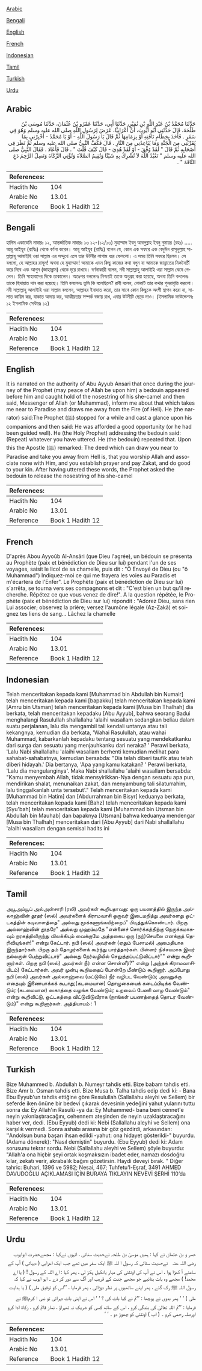 [Arabic](#arabic)

[Bengali](#bengali)

[English](#english)

[French](#french)

[Indonesian](#indonesian)

[Tamil](#tamil)

[Turkish](#turkish)

[Urdu](#urdu)

## Arabic


<div dir="rtl" lang="ar" style={{fontSize:'larger',backgroundColor:'#f8f9fa',padding:20}}>
حَدَّثَنَا مُحَمَّدُ بْنُ عَبْدِ اللَّهِ بْنِ نُمَيْرٍ، حَدَّثَنَا أَبِي، حَدَّثَنَا عَمْرُو بْنُ عُثْمَانَ، حَدَّثَنَا مُوسَى بْنُ طَلْحَةَ، قَالَ حَدَّثَنِي أَبُو أَيُّوبَ، أَنَّ أَعْرَابِيًّا، عَرَضَ لِرَسُولِ اللَّهِ صلى الله عليه وسلم وَهُوَ فِي سَفَرٍ ‏.‏ فَأَخَذَ بِخِطَامِ نَاقَتِهِ أَوْ بِزِمَامِهَا ثُمَّ قَالَ يَا رَسُولَ اللَّهِ - أَوْ يَا مُحَمَّدُ - أَخْبِرْنِي بِمَا يُقَرِّبُنِي مِنَ الْجَنَّةِ وَمَا يُبَاعِدُنِي مِنَ النَّارِ ‏.‏ قَالَ فَكَفَّ النَّبِيُّ صلى الله عليه وسلم ثُمَّ نَظَرَ فِي أَصْحَابِهِ ثُمَّ قَالَ ‏"‏ لَقَدْ وُفِّقَ - أَوْ لَقَدْ هُدِيَ - قَالَ كَيْفَ قُلْتَ ‏"‏ ‏.‏ قَالَ فَأَعَادَ ‏.‏ فَقَالَ النَّبِيُّ صلى الله عليه وسلم ‏"‏ تَعْبُدُ اللَّهَ لاَ تُشْرِكُ بِهِ شَيْئًا وَتُقِيمُ الصَّلاَةَ وَتُؤْتِي الزَّكَاةَ وَتَصِلُ الرَّحِمَ دَعِ النَّاقَةَ ‏"‏ ‏.‏
</div>
<div style={{backgroundColor:'#f8f9fa',padding:20, marginBottom: 10}}><table> <thead> <tr> <th>References:</th> <th></th> </tr> </thead> <tbody><tr><td>Hadith No</td><td>104</td></tr><tr><td>Arabic No</td><td>13.01</td></tr><tr><td>Reference</td><td>Book 1 Hadith 12</td></tr></tbody></table></div>

## Bengali


<div dir="ltr" lang="bn" style={{fontSize:'larger',backgroundColor:'#f8f9fa',padding:20}}>
হাদিস একাডেমি নাম্বারঃ ১২, আন্তর্জাতিক নাম্বারঃ ১৩ ১২-(১২/১৩) মুহাম্মাদ ইবনু আবদুল্লাহ ইবনু নুমায়র (রহঃ) ..... আবূ আইয়ূব (রাযিঃ) থেকে বর্ণনা করেন। আবূ আইয়ূব (রাযিঃ) বলেন যে, কোন এক সফরে এক বেদুঈন রাসূলুল্লাহ সাল্লাল্লাহু আলাইহি ওয়া সাল্লাম এর সম্মুখে এসে তার উটনীর লাগাম ধরে ফেললো। এ সময় তিনি সফরে ছিলেন। সে বললো, হে আল্লাহর রাসূল! অথবা হে মুহাম্মাদ! আমাকে এমন কিছু কাজের কথা বলুন যা আমাকে জান্নাতের নিকটবর্তী করে দিবে এবং আগুন (জাহান্নাম) থেকে দূরে রাখবে। বর্ণনাকারী বলেন, নবী সাল্লাল্লাহু আলাইহি ওয়া সাল্লাম থেমে গেলেন। তিনি সাহাবাদের দিকে তাকালেন। অতঃপর বললেনঃ নিশ্চয়ই তাকে অনুগ্রহ করা হয়েছে, অথবা তিনি বললেনঃ তাকে হিদায়াত দান করা হয়েছে। তিনি বললেনঃ তুমি কি বলেছিলে? রাবী বলেন, লোকটি তার কথার পুনরাবৃত্তি করলো। নবী সাল্লাল্লাহু আলাইহি ওয়া সাল্লাম বললেন, আল্লাহর ইবাদাত করো, তার সাথে কোন কিছুকে অংশী স্থাপন করো না, সালাত কায়িম কর, যাকাত আদায় কর, আত্মীয়তার সম্পর্ক বজায় রাখ, এবার উটনীটি ছেড়ে দাও। (ইসলামিক ফাউন্ডেশনঃ ১২ ইসলামিক সেন্টারঃ ১২)
</div>
<div style={{backgroundColor:'#f8f9fa',padding:20, marginBottom: 10}}><table> <thead> <tr> <th>References:</th> <th></th> </tr> </thead> <tbody><tr><td>Hadith No</td><td>104</td></tr><tr><td>Arabic No</td><td>13.01</td></tr><tr><td>Reference</td><td>Book 1 Hadith 12</td></tr></tbody></table></div>

## English


<div dir="ltr" lang="en" style={{fontSize:'larger',backgroundColor:'#f8f9fa',padding:20}}>
It is narrated on the authority of Abu Ayyub Ansari that once during the journey of the Prophet (may peace of Allah be upon him) a bedouin appeared before him and caught hold of the nosestring of his she-camel and then said, Messenger of Allah (or Muhammad), inform me about that which takes me near to Paradise and draws me away from the Fire (of Hell). He (the narrator) said:The Prophet (ﷺ) stopped for a while and cast a glance upon his companions and then said: He was afforded a good opportunity (or he had been guided well). He (the Holy Prophet) addressing the bedouin said: (Repeat) whatever you have uttered. He (the bedouin) repeated that. Upon this the Apostle (ﷺ) remarked: The deed which can draw you near to Paradise and take you away from Hell is, that you worship Allah and associate none with Him, and you establish prayer and pay Zakat, and do good to your kin. After having uttered these words, the Prophet asked the bedouin to release the nosestring of his she-camel
</div>
<div style={{backgroundColor:'#f8f9fa',padding:20, marginBottom: 10}}><table> <thead> <tr> <th>References:</th> <th></th> </tr> </thead> <tbody><tr><td>Hadith No</td><td>104</td></tr><tr><td>Arabic No</td><td>13.01</td></tr><tr><td>Reference</td><td>Book 1 Hadith 12</td></tr></tbody></table></div>

## French


<div dir="ltr" lang="fr" style={{fontSize:'larger',backgroundColor:'#f8f9fa',padding:20}}>
D'après Abou Ayyoûb Al-Ansâri (que Dieu l'agrée), un bédouin se présenta au Prophète (paix et bénédiction de Dieu sur lui) pendant l'un de ses voyages, saisit le licol de sa chamelle, puis dit : "Ô Envoyé de Dieu (ou "ô Muhammad") Indiquez-moi ce qui me frayera les voies au Paradis et m'écartera de l'Enfer". Le Prophète (paix et bénédiction de Dieu sur lui) s'arrêta, se tourna vers ses compagnons et dit : "C'est bien un but qu'il recherche. Répétez ce que vous venez de dire!". A la question répétée, le Prophète (paix et bénédiction de Dieu sur lui) répondit : "Adorez Dieu, sans rien Lui associer; observez la prière; versez l'aumône légale (Az-Zakâ) et soignez tes liens de sang... Lâchez la chamelle
</div>
<div style={{backgroundColor:'#f8f9fa',padding:20, marginBottom: 10}}><table> <thead> <tr> <th>References:</th> <th></th> </tr> </thead> <tbody><tr><td>Hadith No</td><td>104</td></tr><tr><td>Arabic No</td><td>13.01</td></tr><tr><td>Reference</td><td>Book 1 Hadith 12</td></tr></tbody></table></div>

## Indonesian


<div dir="ltr" lang="id" style={{fontSize:'larger',backgroundColor:'#f8f9fa',padding:20}}>
Telah menceritakan kepada kami [Muhammad bin Abdullah bin Numair] telah menceritakan kepada kami [bapakku] telah menceritakan kepada kami [Amru bin Utsman] telah menceritakan kepada kami [Musa bin Thalhah] dia berkata, telah menceritakan kepadaku [Abu Ayyub], bahwa seorang Badui menghalangi Rasulullah shallallahu 'alaihi wasallam sedangkan beliau dalam suatu perjalanan, lalu dia mengambil tali kendali untanya atau tali kekangnya, kemudian dia berkata, 'Wahai Rasulullah, atau wahai Muhammad, kabarkanlah kepadaku tentang sesuatu yang mendekatkanku dari surga dan sesuatu yang menjauhkanku dari neraka? ' Perawi berkata, 'Lalu Nabi shallallahu 'alaihi wasallam berhenti kemudian melihat para sahabat-sahabatnya, kemudian bersabda: "Dia telah diberi taufik atau telah diberi hidayah.' Dia bertanya, 'Apa yang kamu katakan? ' Perawi berkata, 'Lalu dia mengulanginya'. Maka Nabi shallallahu 'alaihi wasallam bersabda: "Kamu menyembah Allah, tidak mensyirikkan-Nya dengan sesuatu apa pun, mendirikan shalat, menunaikan zakat, dan menyambung tali silaturrahim, lalu tinggalkanlah unta tersebut'." Telah menceritakan kepada kami [Muhammad bin Hatim] dan [Abdurrahman bin Bisyr] keduanya berkata, telah menceritakan kepada kami [Bahz] telah menceritakan kepada kami [Syu'bah] telah menceritakan kepada kami [Muhammad bin Utsman bin Abdullah bin Mauhab] dan bapaknya [Utsman] bahwa keduanya mendengar [Musa bin Thalhah] menceritakan dari [Abu Ayyub] dari Nabi shallallahu 'alaihi wasallam dengan semisal hadits ini
</div>
<div style={{backgroundColor:'#f8f9fa',padding:20, marginBottom: 10}}><table> <thead> <tr> <th>References:</th> <th></th> </tr> </thead> <tbody><tr><td>Hadith No</td><td>104</td></tr><tr><td>Arabic No</td><td>13.01</td></tr><tr><td>Reference</td><td>Book 1 Hadith 12</td></tr></tbody></table></div>

## Tamil


<div dir="ltr" lang="ta" style={{fontSize:'larger',backgroundColor:'#f8f9fa',padding:20}}>
அபூஅய்யூப் அல்அன்சாரி (ரலி) அவர்கள் கூறியதாவது: ஒரு பயணத்தில் இருந்த அல்லாஹ்வின் தூதர் (ஸல்) அவர்களைக் கிராமவாசி ஒருவர் இடைமறித்து அவர்களது ஒட்டகத்தின் கடிவாளத்தை" அல்லது மூக்கணாங்கயிற்றைப்" பிடித்துக்கொண்டார். பிறகு அல்லாஹ்வின் தூதரே" அல்லது முஹம்மதே "என்னைச் சொர்க்கத்திற்கு நெருக்கமாகவும் நரகத்திலிருந்து விலக்கியும் வைக்குமே அத்தகைய ஒரு (நற்)செயலை எனக்குத் தெரிவியுங்கள்!" என்று கேட்டார். நபி (ஸல்) அவர்கள் (ஏதும் பேசாமல்) அமைதியாக இருந்தார்கள். பிறகு தம் தோழர்களைக் கூர்ந்து பார்த்தார்கள். பின்னர் நிச்சயமாக இவர் நல்லருள் பெற்றுவிட்டார்" அல்லது நேர்வழியில் செலுத்தப்பட்டுவிட்டார்"" என்று கூறினார்கள். பிறகு நபி (ஸல்) அவர்கள் நீர் என்ன சொன்னீர்?" என்று (அந்தக் கிராமவாசியிடம்) கேட்டார்கள். அவர் முன்பு கூறியதைப் போன்றே மீண்டும் கூறினார். அப்போது நபி (ஸல்) அவர்கள் அல்லாஹ்வை (மட்டுமே) நீர் வழிபட வேண்டும்; அவனுக்கு எதையும் இணையாக்கக் கூடாது;(கடமையான) தொழுகையைக் கடைப்பிடிக்க வேண்டும்; (கடமையான) ஸகாத்தை வழங்க வேண்டும்; உறவைப் பேணி வாழ வேண்டும்" என்று கூறிவிட்டு, ஒட்டகத்தை விட்டுவிடுவீராக (நாங்கள் பயணத்தைத் தொடர வேண்டும்)" என்று கூறினார்கள். அத்தியாயம் : 1
</div>
<div style={{backgroundColor:'#f8f9fa',padding:20, marginBottom: 10}}><table> <thead> <tr> <th>References:</th> <th></th> </tr> </thead> <tbody><tr><td>Hadith No</td><td>104</td></tr><tr><td>Arabic No</td><td>13.01</td></tr><tr><td>Reference</td><td>Book 1 Hadith 12</td></tr></tbody></table></div>

## Turkish


<div dir="ltr" lang="tr" style={{fontSize:'larger',backgroundColor:'#f8f9fa',padding:20}}>
Bize Muhammed b. Abdullah b. Numeyr tahdis etti. Bize babam tahdis etti. Bize Amr b. Osman tahdis etti. Bize Musa b. Talha tahdis edip dedi ki: - Bana Ebu Eyyub'un tahdis ettiğine göre Resulullah (Sallallahu aleyhi ve Sellem) bir seferde iken önüne bir bedevi çıkarak devesinin yedeğini yahut yularını tuttu sonra da: Ey Allah'ın Rasulü -ya da: Ey Muhammed- bana beni cennet'e neyin yakınlaştıracağını, cehennem ateşinden de neyin uzaklaştıracağını haber ver, dedi. (Ebu Eyyub) dedi ki: Nebi (Sallallahu aleyhi ve Sellem) ona karşılık vermedi. Sonra ashabı arasına bir göz gezdirdi, arkasından: ''Andolsun buna başarı ihsan edildi -yahut: ona hidayet gösterildi-" buyurdu. (Adama dönerek): "Nasıl demiştin" buyurdu. (Ebu Eyyub) dedi ki: Adam sorusunu tekrar sordu. Nebi (Sallallahu aleyhi ve Sellem) şöyle buyurdu: "Allah'a ona hiçbir şeyi ortak koşmaksızın ibadet eder, namazı dosdoğru kılar, zekatı verir, akrabalık bağını gözetirsin. Haydi deveyi bırak. " Diğer tahric: Buhari, 1396 ve 5982; Nesai, 467; Tuhfetu'l-Eşraf, 3491 AHMED DAVUDOĞLU AÇIKLAMASI İÇİN BURAYA TIKLAYIN NEVEVİ ŞERHİ 110’da
</div>
<div style={{backgroundColor:'#f8f9fa',padding:20, marginBottom: 10}}><table> <thead> <tr> <th>References:</th> <th></th> </tr> </thead> <tbody><tr><td>Hadith No</td><td>104</td></tr><tr><td>Arabic No</td><td>13.01</td></tr><tr><td>Reference</td><td>Book 1 Hadith 12</td></tr></tbody></table></div>

## Urdu


<div dir="rtl" lang="ur" style={{fontSize:'larger',backgroundColor:'#f8f9fa',padding:20}}>
عمر و بن عثمان نے کہا : ہمیں موسیٰ بن طلحہ نےحدیث سنائی ، انہوں نےکہا : مجھےحضرت ابوایوب ‌رضی ‌اللہ ‌عنہ ‌ ‌ نےحدیث سنائی کہ رسول ا للہ ﷺ ایک سفر میں تھے جب ایک اعرابی ( دیہاتی ) آپ کے سامنے آ کھڑا ہوا ، اس نے آپ کی اونٹنی کی مہار یانکیل پکڑ لی ، پھر کہا : اے اللہ کے رسول ! ( یا اے محمد! ) مجھے وہ بات بتائیے جو مجھے جنت کے قریب اور آگ سے دور کر دے ۔ ابو ایوب نے کہا کہ رسول اللہ ﷺ رک گئے ، پھر اپنے ساتھیوں پر نظر دوڑائی ، پھر فرمایا ، ’’اس کو توفیق ملی ) ( یا ہدایت ملی ) ‘ ‘ پھر بدوی نے پوچھا : ’’تم نے کیا بات کی ؟ ‘ ‘ اس نے اپنی بات دہرائی تو نبی ا کرمﷺ نے فرمایا : ’’تم اللہ تعالیٰ کی بندگی کرو ، اس کے ساتھ کسی کو شریک نہ ٹھہراؤ ، نماز قائم کرو ، زکاۃ ادا کرو اورصلہ رحمی کرو ۔ ( اب ) اونٹنی کو چھوڑ دو ۔ ‘ ‘
</div>
<div style={{backgroundColor:'#f8f9fa',padding:20, marginBottom: 10}}><table> <thead> <tr> <th>References:</th> <th></th> </tr> </thead> <tbody><tr><td>Hadith No</td><td>104</td></tr><tr><td>Arabic No</td><td>13.01</td></tr><tr><td>Reference</td><td>Book 1 Hadith 12</td></tr></tbody></table></div>